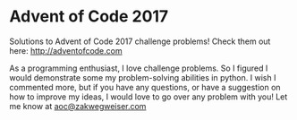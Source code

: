 # Advent of Code 2017
Solutions to Advent of Code 2017 challenge problems! Check them out here: http://adventofcode.com

As a programming enthusiast, I love challenge problems. So I figured I would demonstrate some my problem-solving abilities in python. I wish I commented more, but if you have any questions, or have a suggestion on how to improve my ideas, I would love to go over any problem with you! Let me know at aoc@zakwegweiser.com
